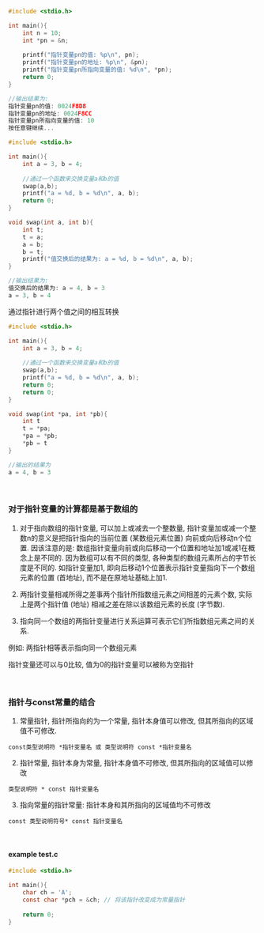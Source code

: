 ```c
#include <stdio.h>

int main(){
    int n = 10;
    int *pn = &n;
    
    printf("指针变量pn的值: %p\n", pn);
    printf("指针变量pn的地址: %p\n", &pn);
    printf("指针变量pn所指向变量的值: %d\n", *pn);
    return 0;
}

//输出结果为:
指针变量pn的值: 0024F8D8
指针变量pn的地址: 0024F8CC
指针变量pn所指向变量的值: 10
按任意键继续...
```

```c
#include <stdio.h>

int main(){
    int a = 3, b = 4;
    
    //通过一个函数来交换变量a和b的值
    swap(a,b);
    printf("a = %d, b = %d\n", a, b);
    return 0;
}

void swap(int a, int b){
    int t;
    t = a;
    a = b;
    b = t;
    printf("值交换后的结果为: a = %d, b = %d\n", a, b);
}

//输出结果为:
值交换后的结果为: a = 4, b = 3
a = 3, b = 4
```

通过指针进行两个值之间的相互转换
```c
#include <stdio.h>

int main(){
    int a = 3, b = 4;
    
    //通过一个函数来交换变量a和b的值
    swap(a,b);
    printf("a = %d, b = %d\n", a, b);
    return 0;
    return 0;
}

void swap(int *pa, int *pb){
    int t 
    t = *pa;
    *pa = *pb;
    *pb = t
}

//输出的结果为
a = 4, b = 3
```

<br>

### 对于指针变量的计算都是基于数组的

1) 对于指向数组的指针变量, 可以加上或减去一个整数量, 指针变量加或减一个整数n的意义是把指针指向的当前位置 (某数组元素位置) 向前或向后移动n个位置. 因该注意的是: 数组指针变量向前或向后移动一个位置和地址加1或减1在概念上是不同的. 因为数组可以有不同的类型, 各种类型的数组元素所占的字节长度是不同的. 如指针变量加1, 即向后移动1个位置表示指针变量指向下一个数组元素的位置 (首地址), 而不是在原地址基础上加1.

2) 两指针变量相减所得之差事两个指针所指数组元素之间相差的元素个数, 实际上是两个指针值 (地址) 相减之差在除以该数组元素的长度 (字节数).

3) 指向同一个数组的两指针变量进行关系运算可表示它们所指数组元素之间的关系.

例如: 两指针相等表示指向同一个数组元素

指针变量还可以与0比较, 值为0的指针变量可以被称为空指针

<br>

### 指针与const常量的结合

1) 常量指针, 指针所指向的为一个常量, 指针本身值可以修改, 但其所指向的区域值不可修改.
```
const类型说明符 *指针变量名 或 类型说明符 const *指针变量名
```
2) 指针常量, 指针本身为常量, 指针本身值不可修改, 但其所指向的区域值可以修改
```
类型说明符 * const 指针变量名
```
3) 指向常量的指针常量: 指针本身和其所指向的区域值均不可修改
```
const 类型说明符号* const 指针变量名
```

<br>

#### example test.c
```c
#include <stdio.h>

int main(){
    char ch = 'A';
    const char *pch = &ch; // 将该指针改变成为常量指针
    
    return 0;
}
```
